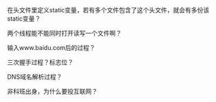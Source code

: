 在头文件里定义static变量，若有多个文件包含了这个头文件，就会有多份该static变量？

两个线程能不能同时打开读写一个文件啊？

输入www.baidu.com后的过程？

三次握手过程？标志位？

DNS域名解析过程？

非科班出身，为什么要投互联网？